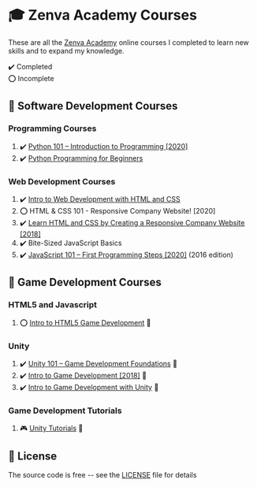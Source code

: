 # :mortar_board: Zenva Academy Courses

These are all the [Zenva Academy][zenva] online courses I completed to learn new skills and to expand my knowledge.

:heavy_check_mark: Completed  
:o: Incomplete

## :beginner: Software Development Courses

### Programming Courses

1. :heavy_check_mark: [Python 101 – Introduction to Programming [2020]](python-101-introduction-to-programming/)
2. :heavy_check_mark: [Python Programming for Beginners](python-programming-for-beginners/)

### Web Development Courses

1. :heavy_check_mark: [Intro to Web Development with HTML and CSS](intro-web-development-with-html-css/)
2. :o: HTML & CSS 101 - Responsive Company Website! [2020]
3. :heavy_check_mark: [Learn HTML and CSS by Creating a Responsive Company Website [2018]](creating-a-responsive-company-website-2018/)
4. :heavy_check_mark: Bite-Sized JavaScript Basics
5. :heavy_check_mark: [JavaScript 101 – First Programming Steps [2020]](https://academy.zenva.com/course/javascript-101-web-and-game-development-fundamentals/) (2016 edition)

## :beginner: Game Development Courses

### HTML5 and Javascript

1. :o: [Intro to HTML5 Game Development](https://github.com/learning-game-development/learning-javascript-game-development/tree/master/intro-to-html5-game-development) :rocket:

### Unity

1. :heavy_check_mark: [Unity 101 – Game Development Foundations](https://github.com/learning-game-development/learning-unity-game-development/tree/master/Zenva-GameDev-Academy-Unity-Courses) :rocket:
2. :heavy_check_mark: [Intro to Game Development [2018]](https://github.com/learning-game-development/learning-unity-game-development/tree/master/Zenva-GameDev-Academy-Unity-Courses) :rocket:
3. :heavy_check_mark: [Intro to Game Development with Unity](https://github.com/learning-game-development/learning-unity-game-development/tree/master/Zenva-GameDev-Academy-Unity-Courses) :rocket:

### Game Development Tutorials

1. :video_game: [Unity Tutorials](https://github.com/learning-game-development/learning-unity-game-development/tree/master/Zenva-GameDev-Academy-Unity-Tutorials) :rocket:

## :page_with_curl: License

The source code is free -- see the [LICENSE](LICENSE) file for details

[zenva]: https://academy.zenva.com/
